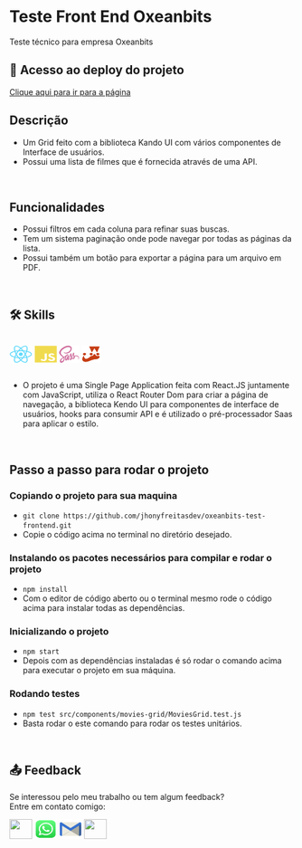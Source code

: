 # Teste Front End Oxeanbits
Teste técnico para empresa Oxeanbits  
 
## 🔗 Acesso ao deploy do projeto
<a href="https://oxeanbits-test-frontend.vercel.app/">Clique aqui para ir para a página</a>

## Descrição 
- Um Grid feito com a biblioteca Kando UI com vários componentes de Interface de usuários.
- Possui uma lista de filmes que é fornecida através de uma API.
<br/>

## Funcionalidades
- Possui filtros em cada coluna para refinar suas buscas.
- Tem um sistema paginação onde pode navegar por todas as páginas da lista.
- Possui também um botão para exportar a página para um arquivo em PDF.  
<br/>

## 🛠 Skills
<div style="display: inline_block"><br>
  <img align="center" alt="React" height="30" width="40" src="src/assets/icons/icon-react.png">
  <img align="center" alt="Js" height="30" width="40" src="https://raw.githubusercontent.com/devicons/devicon/master/icons/javascript/javascript-plain.svg">
  <img align="center" alt="Sass" height="30" width="35" src="src/assets/icons/icon-sass.png">
  <img align="center" alt="Jest" height="30" width="35" src="src/assets/icons/icon-jest.png">
</div><br/>

- O projeto é uma Single Page Application feita com React.JS juntamente com JavaScript, utiliza o React Router Dom para criar a página de navegação, a biblioteca Kendo UI para componentes de interface de usuários, hooks para consumir API e é utilizado o pré-processador Saas para aplicar o estilo.
<br/>


## Passo a passo para rodar o projeto

### Copiando o projeto para sua maquina
- `git clone https://github.com/jhonyfreitasdev/oxeanbits-test-frontend.git`
- Copie o código acima no terminal no diretório desejado.
 
### Instalando os pacotes necessários para compilar e rodar o projeto  
- `npm install`
- Com o editor de código aberto ou o terminal mesmo rode o código acima para instalar todas as dependências.

### Inicializando o projeto 
- `npm start`
- Depois com as dependências instaladas é só rodar o comando acima para executar o projeto em sua máquina.  

### Rodando testes
- `npm test src/components/movies-grid/MoviesGrid.test.js`
- Basta rodar o este comando para rodar os testes unitários.

<br/>


## 📤 Feedback
Se interessou pelo meu trabalho ou tem algum feedback? <br/> 
Entre em contato comigo:
<br/>
 
<p align="left"> 
 <a href="https://www.linkedin.com/in/jhony-freitas/" target="_blank" rel="noreferrer"><img src="https://raw.githubusercontent.com/danielcranney/readme-generator/main/public/icons/socials/linkedin.svg" width="40" height="35" /></a>
 <a href ="https://api.whatsapp.com/send?phone=5511948127577&text" target="_blank" rel="noreferrer"><img src="./src/assets/icons/icon-whatsapp.png" width="40" height="35" /></a>
 <a href ="mailto:jhony00._@hotmail.com" target="_blank" rel="noreferrer"><img src="src/assets/icons/icon-mail.png" width="40" height="35" /></a>
 <a href="https://discord.com/users/jhonyFreitas#1359" target="_blank" rel="noreferrer"><img src="https://raw.githubusercontent.com/danielcranney/readme-generator/main/public/icons/socials/discord.svg" width="40" height="35" /></a> 

 </p>

